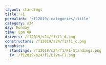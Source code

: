 ```yaml
---
layout: standings
title: F1
permalink: '/f12019/:categories/:title'
category: s24
day: Monday
time: 8pm UK
drivers: /f12019/s24/f1/f1_d.png
constructors: /f12019/s24/f1/f1_c.png
graphics:
  standings: /f12019/s24/f1/F1-Standings.png
  tv: /f12019/s24/f1/Live-F1.png
---
```


